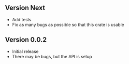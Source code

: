 ## Version Next

- Add tests
- Fix as many bugs as possible so that this crate is usable

## Version 0.0.2

- Initial release
- There may be bugs, but the API is setup
